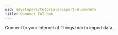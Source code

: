 ```yaml
---
uid: developers/tutorials/import-elsewhere
title: Connect IoT hub
---
```


Connect to your Internet of Things hub to import data.

